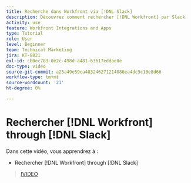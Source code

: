 ```yaml
---
title: Recherche dans Workfront via [!DNL Slack]
description: Découvrez comment rechercher [!DNL Workfront] par Slack
activity: use
feature: Workfront Integrations and Apps
type: Tutorial
role: User
level: Beginner
team: Technical Marketing
jira: KT-8821
exl-id: cb0ec783-0e2c-498d-a481-63617eddae8e
doc-type: video
source-git-commit: a25a49e59ca483246271214886ea4dc9c10e8d66
workflow-type: tm+mt
source-wordcount: '21'
ht-degree: 0%

---
```


# Rechercher [!DNL Workfront] through [!DNL Slack]

Dans cette vidéo, vous apprendrez à :

* Rechercher [!DNL Workfront] through [!DNL Slack]

>[!VIDEO](https://video.tv.adobe.com/v/335121/?quality=12&learn=on)
